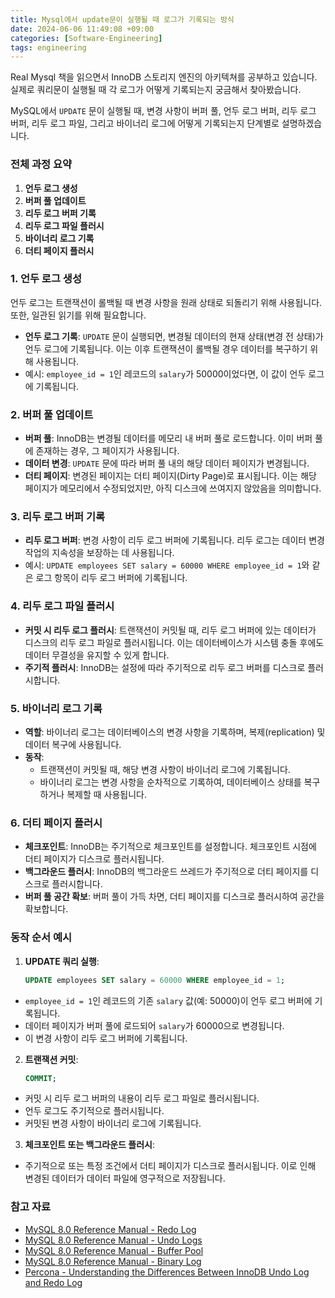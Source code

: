 ```yaml
---
title: Mysql에서 update문이 실행될 때 로그가 기록되는 방식
date: 2024-06-06 11:49:08 +09:00
categories: [Software-Engineering]
tags: engineering
---
```


Real Mysql 책을 읽으면서 InnoDB 스토리지 엔진의 아키텍쳐를 공부하고 있습니다. 실제로 쿼리문이 실행될 때 각 로그가 어떻게 기록되는지 궁금해서 찾아봤습니다.


MySQL에서 `UPDATE` 문이 실행될 때, 변경 사항이 버퍼 풀, 언두 로그 버퍼, 리두 로그 버퍼, 리두 로그 파일, 그리고 바이너리 로그에 어떻게 기록되는지 단계별로 설명하겠습니다.

### 전체 과정 요약
1. **언두 로그 생성**
2. **버퍼 풀 업데이트**
3. **리두 로그 버퍼 기록**
4. **리두 로그 파일 플러시**
5. **바이너리 로그 기록**
6. **더티 페이지 플러시**

### 1. 언두 로그 생성
언두 로그는 트랜잭션이 롤백될 때 변경 사항을 원래 상태로 되돌리기 위해 사용됩니다. 또한, 일관된 읽기를 위해 필요합니다.
- **언두 로그 기록**: `UPDATE` 문이 실행되면, 변경될 데이터의 현재 상태(변경 전 상태)가 언두 로그에 기록됩니다. 이는 이후 트랜잭션이 롤백될 경우 데이터를 복구하기 위해 사용됩니다.
- 예시: `employee_id = 1`인 레코드의 `salary`가 50000이었다면, 이 값이 언두 로그에 기록됩니다.

### 2. 버퍼 풀 업데이트
- **버퍼 풀**: InnoDB는 변경될 데이터를 메모리 내 버퍼 풀로 로드합니다. 이미 버퍼 풀에 존재하는 경우, 그 페이지가 사용됩니다.
- **데이터 변경**: `UPDATE` 문에 따라 버퍼 풀 내의 해당 데이터 페이지가 변경됩니다.
- **더티 페이지**: 변경된 페이지는 더티 페이지(Dirty Page)로 표시됩니다. 이는 해당 페이지가 메모리에서 수정되었지만, 아직 디스크에 쓰여지지 않았음을 의미합니다.

### 3. 리두 로그 버퍼 기록
- **리두 로그 버퍼**: 변경 사항이 리두 로그 버퍼에 기록됩니다. 리두 로그는 데이터 변경 작업의 지속성을 보장하는 데 사용됩니다.
- 예시: `UPDATE employees SET salary = 60000 WHERE employee_id = 1`와 같은 로그 항목이 리두 로그 버퍼에 기록됩니다.

### 4. 리두 로그 파일 플러시
- **커밋 시 리두 로그 플러시**: 트랜잭션이 커밋될 때, 리두 로그 버퍼에 있는 데이터가 디스크의 리두 로그 파일로 플러시됩니다. 이는 데이터베이스가 시스템 충돌 후에도 데이터 무결성을 유지할 수 있게 합니다.
- **주기적 플러시**: InnoDB는 설정에 따라 주기적으로 리두 로그 버퍼를 디스크로 플러시합니다.

### 5. 바이너리 로그 기록
- **역할**: 바이너리 로그는 데이터베이스의 변경 사항을 기록하며, 복제(replication) 및 데이터 복구에 사용됩니다.
- **동작**:
  - 트랜잭션이 커밋될 때, 해당 변경 사항이 바이너리 로그에 기록됩니다.
  - 바이너리 로그는 변경 사항을 순차적으로 기록하여, 데이터베이스 상태를 복구하거나 복제할 때 사용됩니다.

### 6. 더티 페이지 플러시
- **체크포인트**: InnoDB는 주기적으로 체크포인트를 설정합니다. 체크포인트 시점에 더티 페이지가 디스크로 플러시됩니다.
- **백그라운드 플러시**: InnoDB의 백그라운드 쓰레드가 주기적으로 더티 페이지를 디스크로 플러시합니다.
- **버퍼 풀 공간 확보**: 버퍼 풀이 가득 차면, 더티 페이지를 디스크로 플러시하여 공간을 확보합니다.

### 동작 순서 예시
1. **UPDATE 쿼리 실행**:
   ```sql
   UPDATE employees SET salary = 60000 WHERE employee_id = 1;
   ```
  - `employee_id = 1`인 레코드의 기존 `salary` 값(예: 50000)이 언두 로그 버퍼에 기록됩니다.
  - 데이터 페이지가 버퍼 풀에 로드되어 `salary`가 60000으로 변경됩니다.
  - 이 변경 사항이 리두 로그 버퍼에 기록됩니다.

2. **트랜잭션 커밋**:
   ```sql
   COMMIT;
   ```
  - 커밋 시 리두 로그 버퍼의 내용이 리두 로그 파일로 플러시됩니다.
  - 언두 로그도 주기적으로 플러시됩니다.
  - 커밋된 변경 사항이 바이너리 로그에 기록됩니다.

3. **체크포인트 또는 백그라운드 플러시**:
  - 주기적으로 또는 특정 조건에서 더티 페이지가 디스크로 플러시됩니다. 이로 인해 변경된 데이터가 데이터 파일에 영구적으로 저장됩니다.

### 참고 자료
- [MySQL 8.0 Reference Manual - Redo Log](https://dev.mysql.com/doc/refman/8.0/en/innodb-redo-log.html)
- [MySQL 8.0 Reference Manual - Undo Logs](https://dev.mysql.com/doc/refman/8.0/en/innodb-undo-logs.html)
- [MySQL 8.0 Reference Manual - Buffer Pool](https://dev.mysql.com/doc/refman/8.0/en/innodb-buffer-pool.html)
- [MySQL 8.0 Reference Manual - Binary Log](https://dev.mysql.com/doc/refman/8.0/en/binary-log.html)
- [Percona - Understanding the Differences Between InnoDB Undo Log and Redo Log](https://www.percona.com/blog/2018/03/22/understanding-the-differences-between-innodb-undo-log-and-redo-log/)
